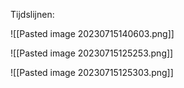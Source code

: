 Tijdslijnen:

![[Pasted image 20230715140603.png]]

![[Pasted image 20230715125253.png]]

![[Pasted image 20230715125303.png]]


